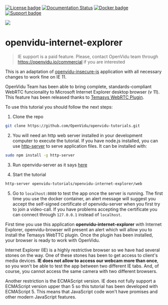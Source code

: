 [![License badge](https://img.shields.io/badge/license-Apache2-orange.svg)](http://www.apache.org/licenses/LICENSE-2.0)
[![Documentation Status](https://readthedocs.org/projects/openviduio-docs/badge/?version=stable)](https://docs.openvidu.io/en/stable/?badge=stable)
[![Docker badge](https://img.shields.io/docker/pulls/openvidu/openvidu-server-kms.svg)](https://hub.docker.com/r/openvidu/openvidu-server-kms)
[![Support badge](https://img.shields.io/badge/support-sof-yellowgreen.svg)](https://groups.google.com/forum/#!forum/openvidu)

[![][OpenViduLogo]](http://openvidu.io)

openvidu-internet-explorer
===

> IE support is a paid feature. Please, contact OpenVidu team through https://openvidu.io/commercial if you are interested

This is an adaptation of [openvidu-insecure-js](https://github.com/OpenVidu/openvidu-tutorials/tree/master/openvidu-insecure-js) application with all necessary changes to work fine on IE 11.

<!-- Visit [docs.openvidu.io/en/stable/tutorials/openvidu-insecure-js/](http://docs.openvidu.io/en/stable/tutorials/openvidu-insecure-js/) -->

OpenVidu Team has been able to bring complete, standards-compliant WebRTC funcionality to Microsoft Internet Explorer desktop browser (v 11). This feature has been released thanks to [Temasys WebRTC Plugin](https://temasys.io/products/plugin/).

To use this tutorial you should follow the next steps:

1) Clone the repo
```bash
git clone https://github.com/OpenVidu/openvidu-tutorials.git
```

2) You will need an http web server installed in your development computer to execute the tutorial. If you have node.js installed, you can use [http-server](https://github.com/indexzero/http-server) to serve application files. It can be installed with:
```bash
sudo npm install -g http-server
```
3) Run openvidu-server as it says [here](https://docs.openvidu.io/en/stable/troubleshooting/#3-i-am-using-windows-to-run-the-tutorials-develop-my-app-anything-i-should-know)

4) Start the tutorial
```bash
http-server openvidu-tutorials/openvidu-internet-explorer/web
```

5) Go to `localhost:8080` to test the app once the server is running. The first time you use the docker container, an alert message will suggest you accept the self-signed certificate of openvidu-server when you first try to join a video-call.
If you have problems accepting the certificate you can connect through `127.0.0.1` instead of `localhost`.

First time you use this application **openvidu-internet-explorer** with Internet Explorer, openvidu-browser will present an alert which will allow you to install the Temasys WebTTC plugin. Once the plugin has been installed, your browser is ready to work with OpenVidu.

Internet Explorer (IE) is a highly restrictive browser so we have had several stones on the way. One of these stones has been to get access to client's media devices. **IE does not allow to access our webcam more than once**, so you won't be able to test the app between two different IE tabs. And, of course, you cannot access the same camera with two different browsers.

Another restriction is the ECMAScript version. IE does not fully support a ECMAScript version upper than 5 so this tutorial has been developed with ECMAScript 5. This means that JavaScript code won't have promises and other modern JavaScript features.


[OpenViduLogo]: https://secure.gravatar.com/avatar/5daba1d43042f2e4e85849733c8e5702?s=120
